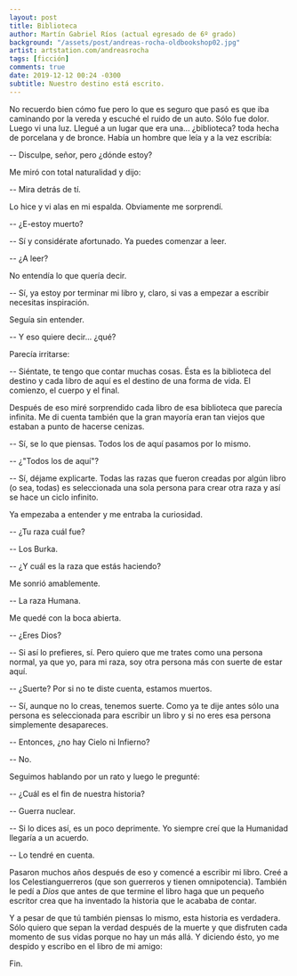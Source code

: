 ```yaml
---
layout: post
title: Biblioteca
author: Martín Gabriel Ríos (actual egresado de 6º grado)
background: "/assets/post/andreas-rocha-oldbookshop02.jpg"
artist: artstation.com/andreasrocha
tags: [ficción]
comments: true
date: 2019-12-12 00:24 -0300
subtitle: Nuestro destino está escrito.
---
```

No recuerdo bien cómo fue pero lo que es seguro que pasó es que iba caminando
por la vereda y escuché el ruido de un auto. Sólo fue dolor. Luego vi una luz.
Llegué a un lugar que era una... ¿biblioteca? toda hecha de porcelana y de
bronce. Había un hombre que leía y a la vez escribía:

-- Disculpe, señor, pero ¿dónde estoy?

Me miró con total naturalidad y dijo:

-- Mira detrás de tí.

Lo hice y vi alas en mi espalda. Obviamente me sorprendí.

-- ¿E-estoy muerto?

-- Sí y considérate afortunado. Ya puedes comenzar a leer.

-- ¿A leer?

No entendía lo que quería decir.

-- Sí, ya estoy por terminar mi libro y, claro, si vas a empezar a escribir
   necesitas inspiración.

Seguía sin entender.

-- Y eso quiere decir... ¿qué?

Parecía irritarse:

-- Siéntate, te tengo que contar muchas cosas. Ésta es la biblioteca del
   destino y cada libro de aquí es el destino de una forma de vida. El
   comienzo, el cuerpo y el final.

Después de eso miré sorprendido cada libro de esa biblioteca que parecía
infinita. Me di cuenta también que la gran mayoría eran tan viejos que estaban
a punto de hacerse cenizas.

-- Sí, se lo que piensas. Todos los de aquí pasamos por lo mismo.

-- ¿"Todos los de aquí"?

-- Sí, déjame explicarte. Todas las razas que fueron creadas por algún libro
   (o sea, todas) es seleccionada una sola persona para crear otra raza y así
   se hace un ciclo infinito.

Ya empezaba a entender y me entraba la curiosidad.

-- ¿Tu raza cuál fue?

-- Los Burka.

-- ¿Y cuál es la raza que estás haciendo?

Me sonrió amablemente.

-- La raza Humana.

Me quedé con la boca abierta.

-- ¿Eres Dios?

-- Si así lo prefieres, sí. Pero quiero que me trates como una persona normal,
   ya que yo, para mi raza, soy otra persona más con suerte de estar aquí.

-- ¿Suerte? Por si no te diste cuenta, estamos muertos.

-- Sí, aunque no lo creas, tenemos suerte. Como ya te dije antes sólo una
   persona es seleccionada para escribir un libro y si no eres esa persona
   simplemente desapareces.

-- Entonces, ¿no hay Cielo ni Infierno?

-- No.

Seguimos hablando por un rato y luego le pregunté:

-- ¿Cuál es el fin de nuestra historia?

-- Guerra nuclear.

-- Si lo dices así, es un poco deprimente. Yo siempre creí que la Humanidad
   llegaría a un acuerdo.

-- Lo tendré en cuenta.

Pasaron muchos años después de eso y comencé a escribir mi libro. Creé a los
Celestianguerreros (que son guerreros y tienen omnipotencia). También le pedí
a *Dios* que antes de que termine el libro haga que un pequeño escritor crea
que ha inventado la historia que le acababa de contar.

Y a pesar de que tú también piensas lo mismo, esta historia es verdadera. Sólo
quiero que sepan la verdad después de la muerte y que disfruten cada momento de
sus vidas porque no hay un más allá. Y diciendo ésto, yo me despido y escribo
en el libro de mi amigo:

Fin.
